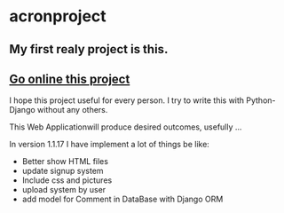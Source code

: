 # acronproject

## My first realy project is this.

## [Go online this project](https://acronproject.com/)

I hope this project useful for every person. I try to write this with Python-Django without any others. 

This Web Applicationwill produce desired outcomes, usefully ...

In version 1.1.17 I have implement a lot of things be like:
- Better show HTML files
- update signup system
- Include css and pictures
- upload system by user
- add model for Comment in DataBase with Django ORM

